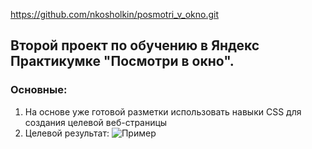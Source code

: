 https://github.com/nkosholkin/posmotri_v_okno.git

## Второй проект по обучению в Яндекс Практикумке "Посмотри в окно".

### Основные:
1. На основе уже готовой разметки использовать навыки CSS для создания целевой веб-страницы
2. Целевой результат:
![Пример](.images/for_readme_file/posmotri_v_okno_example.png)